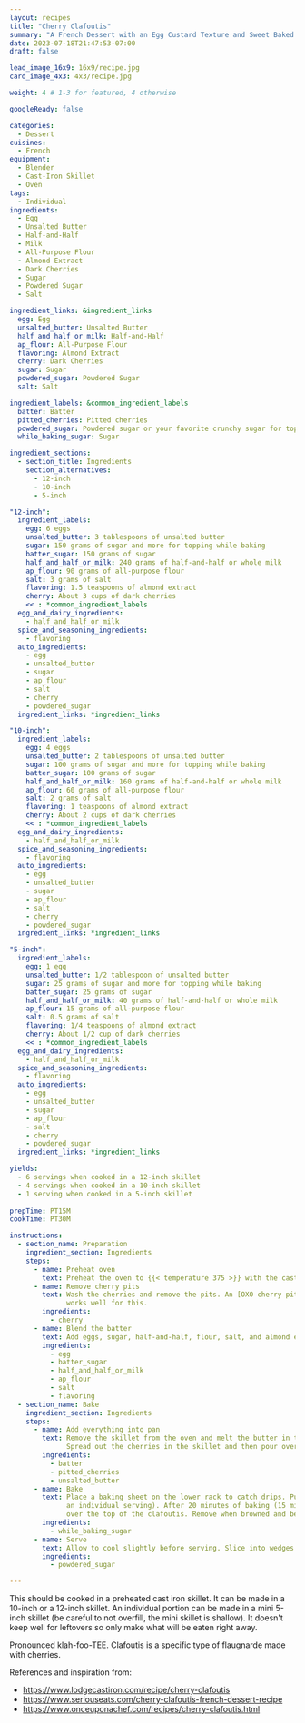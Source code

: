 ```yaml
---
layout: recipes
title: "Cherry Clafoutis"
summary: "A French Dessert with an Egg Custard Texture and Sweet Baked Cherries"
date: 2023-07-18T21:47:53-07:00
draft: false

lead_image_16x9: 16x9/recipe.jpg
card_image_4x3: 4x3/recipe.jpg

weight: 4 # 1-3 for featured, 4 otherwise

googleReady: false

categories:
  - Dessert
cuisines:
  - French
equipment:
  - Blender
  - Cast-Iron Skillet
  - Oven
tags:
  - Individual
ingredients:
  - Egg
  - Unsalted Butter
  - Half-and-Half
  - Milk
  - All-Purpose Flour
  - Almond Extract
  - Dark Cherries
  - Sugar
  - Powdered Sugar
  - Salt

ingredient_links: &ingredient_links
  egg: Egg
  unsalted_butter: Unsalted Butter
  half_and_half_or_milk: Half-and-Half
  ap_flour: All-Purpose Flour
  flavoring: Almond Extract
  cherry: Dark Cherries
  sugar: Sugar
  powdered_sugar: Powdered Sugar
  salt: Salt

ingredient_labels: &common_ingredient_labels
  batter: Batter
  pitted_cherries: Pitted cherries
  powdered_sugar: Powdered sugar or your favorite crunchy sugar for topping
  while_baking_sugar: Sugar

ingredient_sections:
  - section_title: Ingredients
    section_alternatives:
      - 12-inch
      - 10-inch
      - 5-inch

"12-inch":
  ingredient_labels:
    egg: 6 eggs
    unsalted_butter: 3 tablespoons of unsalted butter
    sugar: 150 grams of sugar and more for topping while baking
    batter_sugar: 150 grams of sugar
    half_and_half_or_milk: 240 grams of half-and-half or whole milk
    ap_flour: 90 grams of all-purpose flour
    salt: 3 grams of salt
    flavoring: 1.5 teaspoons of almond extract
    cherry: About 3 cups of dark cherries
    << : *common_ingredient_labels
  egg_and_dairy_ingredients:
    - half_and_half_or_milk
  spice_and_seasoning_ingredients:
    - flavoring
  auto_ingredients:
    - egg
    - unsalted_butter
    - sugar
    - ap_flour
    - salt
    - cherry
    - powdered_sugar
  ingredient_links: *ingredient_links

"10-inch":
  ingredient_labels:
    egg: 4 eggs
    unsalted_butter: 2 tablespoons of unsalted butter
    sugar: 100 grams of sugar and more for topping while baking
    batter_sugar: 100 grams of sugar
    half_and_half_or_milk: 160 grams of half-and-half or whole milk
    ap_flour: 60 grams of all-purpose flour
    salt: 2 grams of salt
    flavoring: 1 teaspoons of almond extract
    cherry: About 2 cups of dark cherries
    << : *common_ingredient_labels
  egg_and_dairy_ingredients:
    - half_and_half_or_milk
  spice_and_seasoning_ingredients:
    - flavoring
  auto_ingredients:
    - egg
    - unsalted_butter
    - sugar
    - ap_flour
    - salt
    - cherry
    - powdered_sugar
  ingredient_links: *ingredient_links

"5-inch":
  ingredient_labels:
    egg: 1 egg
    unsalted_butter: 1/2 tablespoon of unsalted butter
    sugar: 25 grams of sugar and more for topping while baking
    batter_sugar: 25 grams of sugar
    half_and_half_or_milk: 40 grams of half-and-half or whole milk
    ap_flour: 15 grams of all-purpose flour
    salt: 0.5 grams of salt
    flavoring: 1/4 teaspoons of almond extract
    cherry: About 1/2 cup of dark cherries
    << : *common_ingredient_labels
  egg_and_dairy_ingredients:
    - half_and_half_or_milk
  spice_and_seasoning_ingredients:
    - flavoring
  auto_ingredients:
    - egg
    - unsalted_butter
    - sugar
    - ap_flour
    - salt
    - cherry
    - powdered_sugar
  ingredient_links: *ingredient_links

yields: 
  - 6 servings when cooked in a 12-inch skillet
  - 4 servings when cooked in a 10-inch skillet
  - 1 serving when cooked in a 5-inch skillet
  
prepTime: PT15M
cookTime: PT30M

instructions:
  - section_name: Preparation
    ingredient_section: Ingredients
    steps:
      - name: Preheat oven
        text: Preheat the oven to {{< temperature 375 >}} with the cast iron skillet in the oven on a middle rack and another rack placed below.
      - name: Remove cherry pits
        text: Wash the cherries and remove the pits. An [OXO cherry pitter](https://www.oxo.com/quick-release-multi-cherry-pitter.html)
              works well for this.
        ingredients:
          - cherry
      - name: Blend the batter
        text: Add eggs, sugar, half-and-half, flour, salt, and almond extract in a blender and blend until smooth.
        ingredients:
          - egg
          - batter_sugar
          - half_and_half_or_milk
          - ap_flour
          - salt
          - flavoring
  - section_name: Bake
    ingredient_section: Ingredients
    steps:
      - name: Add everything into pan
        text: Remove the skillet from the oven and melt the butter in the pan. Swirl around to coat the bottom and up the sides.
              Spread out the cherries in the skillet and then pour over the batter.
        ingredients:
          - batter
          - pitted_cherries
          - unsalted_butter
      - name: Bake
        text: Place a baking sheet on the lower rack to catch drips. Put the skillet in the oven and bake for 26 to 30 minutes (about 20 minutes for
              an individual serving). After 20 minutes of baking (15 minutes for an individual serving) sprinkle a thin layer of sugar 
              over the top of the clafoutis. Remove when browned and be careful not to overcook and burn the edges.
        ingredients:
          - while_baking_sugar
      - name: Serve
        text: Allow to cool slightly before serving. Slice into wedges. Top with powdered sugar or a crunchy finishing sugar.
        ingredients:
          - powdered_sugar

---
```

This should be cooked in a preheated cast iron skillet. It can be made in a 10-inch or a 12-inch skillet. An individual portion can be 
made in a mini 5-inch skillet (be careful to not overfill, the mini skillet is shallow). It doesn't keep well for leftovers so only make 
what will be eaten right away.

Pronounced klah-foo-TEE. Clafoutis is a specific type of flaugnarde made with cherries.

References and inspiration from:
* https://www.lodgecastiron.com/recipe/cherry-clafoutis
* https://www.seriouseats.com/cherry-clafoutis-french-dessert-recipe
* https://www.onceuponachef.com/recipes/cherry-clafoutis.html

